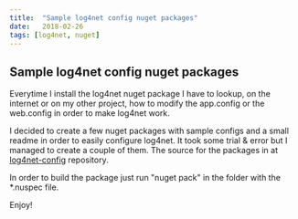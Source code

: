 ```yaml
---
title:  "Sample log4net config nuget packages"
date:   2018-02-26
tags: [log4net, nuget]
---
```

## Sample log4net config nuget packages
Everytime I install the log4net nuget package I have to lookup, on the internet or on my other project, how to modify the app.config or the web.config in order to make log4net work.

I decided to create a few nuget packages with sample configs and a small readme in order to easily configure log4net. It took some trial & error but I managed to create a couple of them. The source for the packages in at [log4net-config](https://github.com/davidelettieri/log4net-config) repository.

In order to build the package just run "nuget pack" in the folder with the *.nuspec file.

Enjoy!